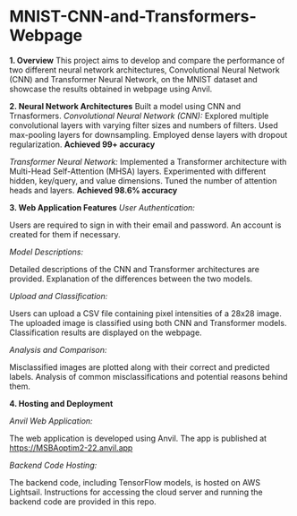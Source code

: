 # MNIST-CNN-and-Transformers-Webpage

**1. Overview**
This project aims to develop and compare the performance of two different neural network architectures, Convolutional Neural Network (CNN) and Transformer Neural Network, on the MNIST dataset and showcase the results obtained in webpage using Anvil. 

**2. Neural Network Architectures**
Built a model using CNN and Trnasformers.
*Convolutional Neural Network (CNN):*
Explored multiple convolutional layers with varying filter sizes and numbers of filters.
Used max-pooling layers for downsampling.
Employed dense layers with dropout regularization.
**Achieved 99+ accuracy**

*Transformer Neural Network:*
Implemented a Transformer architecture with Multi-Head Self-Attention (MHSA) layers.
Experimented with different hidden, key/query, and value dimensions.
Tuned the number of attention heads and layers.
**Achieved 98.6% accuracy**

**3. Web Application Features**
*User Authentication:*

Users are required to sign in with their email and password.
An account is created for them if necessary.

*Model Descriptions:*

Detailed descriptions of the CNN and Transformer architectures are provided.
Explanation of the differences between the two models.

*Upload and Classification:*

Users can upload a CSV file containing pixel intensities of a 28x28 image.
The uploaded image is classified using both CNN and Transformer models.
Classification results are displayed on the webpage.

*Analysis and Comparison:*

Misclassified images are plotted along with their correct and predicted labels.
Analysis of common misclassifications and potential reasons behind them.

**4. Hosting and Deployment**

*Anvil Web Application:*

The web application is developed using Anvil.
The app is published at https://MSBAoptim2-22.anvil.app

*Backend Code Hosting:*

The backend code, including TensorFlow models, is hosted on AWS Lightsail.
Instructions for accessing the cloud server and running the backend code are provided in this repo.
